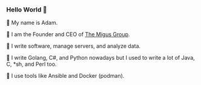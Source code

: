 ### Hello World 👋

📛 My name is Adam.

🏢 I am the Founder and CEO of [The Migus Group](https://github.com/The-Migus-Group).

👔 I write software, manage servers, and analyze data.

📖 I write Golang, C#, and Python nowadays but I used to write a lot of Java, C, *sh, and Perl too.

🧰 I use tools like Ansible and Docker (podman).

<!--
**amigus/amigus** is a ✨ _special_ ✨ repository because its `README.md` (this file) appears on your GitHub profile.

Here are some ideas to get you started:

- 🔭 I’m currently working on ...
- 🌱 I’m currently learning ...
- 👯 I’m looking to collaborate on ...
- 🤔 I’m looking for help with ...
- 💬 Ask me about ...
- 📫 How to reach me: ...
- 😄 Pronouns: ...
- ⚡ Fun fact: ...
-->
